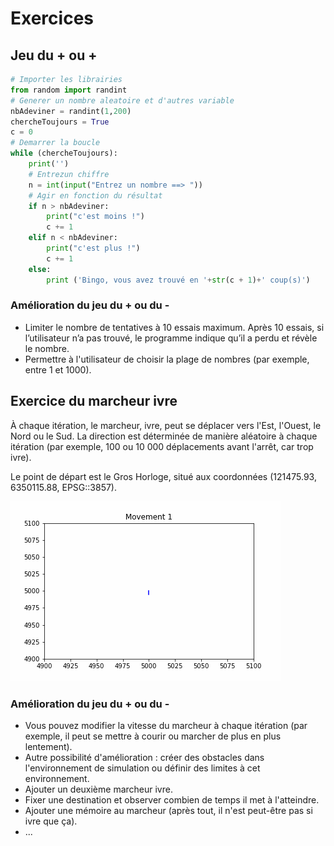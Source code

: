 # Exercices

## Jeu du + ou +

``` python
# Importer les librairies
from random import randint
# Generer un nombre aleatoire et d'autres variable
nbAdeviner = randint(1,200)
chercheToujours = True
c = 0
# Demarrer la boucle
while (chercheToujours):
    print('')
    # Entrezun chiffre
    n = int(input("Entrez un nombre ==> "))
    # Agir en fonction du résultat
    if n > nbAdeviner:
        print("c'est moins !")
        c += 1
    elif n < nbAdeviner:
        print("c'est plus !")
        c += 1
    else:
        print ('Bingo, vous avez trouvé en '+str(c + 1)+' coup(s)')
```

### Amélioration du jeu du + ou du - 

- Limiter le nombre de tentatives à 10 essais maximum. Après 10 essais, si l’utilisateur n’a pas trouvé, le programme indique qu’il a perdu et révèle le nombre.
- Permettre à l'utilisateur de choisir la plage de nombres (par exemple, entre 1 et 1000).

## Exercice du marcheur ivre 

À chaque itération, le marcheur, ivre, peut se déplacer vers l'Est, l'Ouest, le Nord ou le Sud.
La direction est déterminée de manière aléatoire à chaque itération (par exemple, 100 ou 10 000 déplacements avant l'arrêt, car trop ivre).

Le point de départ est le Gros Horloge, situé aux coordonnées (121475.93, 6350115.88, EPSG::3857).

![walk](images/random_walk.gif)

### Amélioration du jeu du + ou du - 

- Vous pouvez modifier la vitesse du marcheur à chaque itération (par exemple, il peut se mettre à courir ou marcher de plus en plus lentement).
- Autre possibilité d'amélioration : créer des obstacles dans l'environnement de simulation ou définir des limites à cet environnement.
- Ajouter un deuxième marcheur ivre.
- Fixer une destination et observer combien de temps il met à l'atteindre.
- Ajouter une mémoire au marcheur (après tout, il n'est peut-être pas si ivre que ça).
- ...
